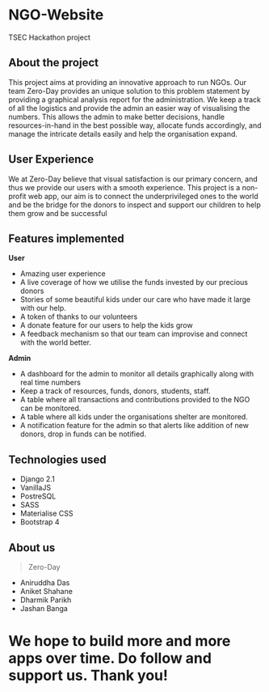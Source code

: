 # NGO-Website
TSEC Hackathon project

## About the project
This project aims at providing an innovative approach to run NGOs. Our team Zero-Day provides an unique solution to this problem statement by providing a graphical analysis report for the administration. We keep a track of all the logistics and provide the admin an easier way of visualising the numbers. This allows the admin to make better decisions, handle resources-in-hand in the best possible way, allocate funds accordingly, and manage the intricate details easily and help the organisation expand.

## User Experience
We at Zero-Day believe that visual satisfaction is our primary concern, and thus we provide our users with a smooth experience. This project is a non-profit web app, our aim is to connect the underprivileged ones to the world and be the bridge for the donors to inspect and support our children to help them grow and be successful

## Features implemented 

**User**
- Amazing user experience
- A live coverage of how we utilise the funds invested by our precious donors
- Stories of some beautiful kids under our care who have made it large with our help.
- A token of thanks to our volunteers
- A donate feature for our users to help the kids grow
- A feedback mechanism so that our team can improvise and connect with the world better.

**Admin**
- A dashboard for the admin to monitor all details graphically along with real time numbers
- Keep a track of resources, funds, donors, students, staff.
- A table where all transactions and contributions provided to the NGO can be monitored.
- A table where all kids under the organisations shelter are monitored.
- A notification feature for the admin so that alerts like addition of new donors, drop in funds can be notified.

## Technologies used
- Django 2.1
- VanillaJS
- PostreSQL
- SASS
- Materialise CSS
- Bootstrap 4

## About us

> Zero-Day
- Aniruddha Das
- Aniket Shahane
- Dharmik Parikh
- Jashan Banga

# We hope to build more and more apps over time. Do follow and support us. Thank you!
